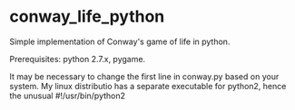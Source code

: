 conway_life_python
==================

Simple implementation of Conway's game of life in python.

Prerequisites: python 2.7.x, pygame.

It may be necessary to change the first line in conway.py based on your system.  My linux distributio has a separate executable for python2, hence the unusual #!/usr/bin/python2
